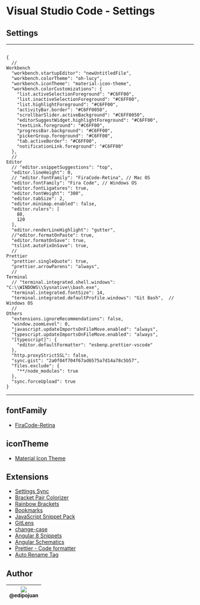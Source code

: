 # Visual Studio Code - Settings

## Settings

---

```

{
  //                                                                 Workbench
  "workbench.startupEditor": "newUntitledFile",
  "workbench.colorTheme": "oh-lucy",
  "workbench.iconTheme": "material-icon-theme",
  "workbench.colorCustomizations": {
    "list.activeSelectionForeground": "#C6FF00",
    "list.inactiveSelectionForeground": "#C6FF00",
    "list.highlightForeground": "#C6FF00",
    "activityBar.border": "#C6FF0050",
    "scrollbarSlider.activeBackground": "#C6FF0050",
    "editorSuggestWidget.highlightForeground": "#C6FF00",
    "textLink.foreground": "#C6FF00",
    "progressBar.background": "#C6FF00",
    "pickerGroup.foreground": "#C6FF00",
    "tab.activeBorder": "#C6FF00",
    "notificationLink.foreground": "#C6FF00"
  },
  //                                                                    Editor
  // "editor.snippetSuggestions": "top",
  "editor.lineHeight": 0,
  // "editor.fontFamily": "FiraCode-Retina", // Mac OS
  "editor.fontFamily": "Fira Code", // Windows OS
  "editor.fontLigatures": true,
  "editor.fontWeight": "300",
  "editor.tabSize": 2,
  "editor.minimap.enabled": false,
  "editor.rulers": [
    80,
    120
  ],
  "editor.renderLineHighlight": "gutter",
  //"editor.formatOnPaste": true,
  "editor.formatOnSave": true,
  "tslint.autoFixOnSave": true,
  //                                                                  Prettier
  "prettier.singleQuote": true,
  "prettier.arrowParens": "always",
  //                                                                  Terminal
  // "terminal.integrated.shell.windows": "C:\\WINDOWS\\Sysnative\\bash.exe",
  "terminal.integrated.fontSize": 14,
  "terminal.integrated.defaultProfile.windows": "Git Bash",  // Windows OS
  //                                                                    Others
  "extensions.ignoreRecommendations": false,
  "window.zoomLevel": 0,
  "javascript.updateImportsOnFileMove.enabled": "always",
  "typescript.updateImportsOnFileMove.enabled": "always",
  "[typescript]": {
    "editor.defaultFormatter": "esbenp.prettier-vscode"
  },
  "http.proxyStrictSSL": false,
  "sync.gist": "2a0f04f704f67ad6575a7d14a78c5b57",
  "files.exclude": {
    "**/node_modules": true
  },
  "sync.forceUpload": true
}

```

---

## fontFamily

- [FiraCode-Retina](https://github.com/tonsky/FiraCode)

## iconTheme

- [Material Icon Theme](https://marketplace.visualstudio.com/items?itemName=PKief.material-icon-theme)

## Extensions

- [Settings Sync](https://marketplace.visualstudio.com/items?itemName=Shan.code-settings-sync)
- [Bracket Pair Colorizer](https://marketplace.visualstudio.com/items?itemName=CoenraadS.bracket-pair-colorizer)
- [Rainbow Brackets](https://marketplace.visualstudio.com/items?itemName=2gua.rainbow-brackets)
- [Bookmarks](https://marketplace.visualstudio.com/items?itemName=alefragnani.Bookmarks)
- [JavaScript Snippet Pack](https://marketplace.visualstudio.com/items?itemName=akamud.vscode-javascript-snippet-pack)
- [GitLens](https://marketplace.visualstudio.com/items?itemName=eamodio.gitlens)
- [change-case](https://marketplace.visualstudio.com/items?itemName=wmaurer.change-case)
- [Angular 8 Snippets](https://marketplace.visualstudio.com/items?itemName=Mikael.Angular-BeastCode)
- [Angular Schematics](https://marketplace.visualstudio.com/items?itemName=cyrilletuzi.angular-schematics)
- [Prettier - Code formatter](https://marketplace.visualstudio.com/items?itemName=esbenp.prettier-vscode)
- [Auto Rename Tag](https://marketplace.visualstudio.com/items?itemName=formulahendry.auto-rename-tag)

## Author

| [<img src="https://avatars1.githubusercontent.com/u/9813896?v=4&s=115"><br><sub>@edipojuan</sub>](https://github.com/edipojuan) |
| :-----------------------------------------------------------------------------------------------------------------------------: |


